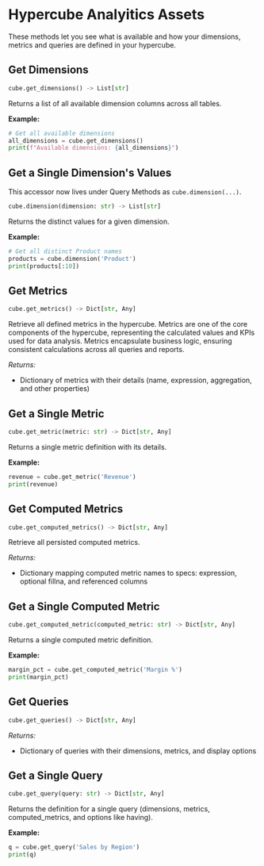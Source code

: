 # Hypercube Analyitics Assets

These methods let you see what is available and how your dimensions, metrics and queries are defined in your hypercube.

## Get Dimensions

```python
cube.get_dimensions() -> List[str]
```

Returns a list of all available dimension columns across all tables.

**Example:**

```python
# Get all available dimensions
all_dimensions = cube.get_dimensions()
print(f"Available dimensions: {all_dimensions}")
```

## Get a Single Dimension's Values

This accessor now lives under Query Methods as `cube.dimension(...)`.

```python
cube.dimension(dimension: str) -> List[str]
```

Returns the distinct values for a given dimension.

**Example:**

```python
# Get all distinct Product names
products = cube.dimension('Product')
print(products[:10])
```

## Get Metrics

```python
cube.get_metrics() -> Dict[str, Any]
```

Retrieve all defined metrics in the hypercube. Metrics are one of the core components of the hypercube, representing the calculated values and KPIs used for data analysis. Metrics encapsulate business logic, ensuring consistent calculations across all queries and reports.

*Returns:*

- Dictionary of metrics with their details (name, expression, aggregation, and other properties)

## Get a Single Metric

```python
cube.get_metric(metric: str) -> Dict[str, Any]
```

Returns a single metric definition with its details.

**Example:**

```python
revenue = cube.get_metric('Revenue')
print(revenue)
```

## Get Computed Metrics

```python
cube.get_computed_metrics() -> Dict[str, Any]
```

Retrieve all persisted computed metrics.

*Returns:*

- Dictionary mapping computed metric names to specs: expression, optional fillna, and referenced columns

## Get a Single Computed Metric

```python
cube.get_computed_metric(computed_metric: str) -> Dict[str, Any]
```

Returns a single computed metric definition.

**Example:**

```python
margin_pct = cube.get_computed_metric('Margin %')
print(margin_pct)
```

## Get Queries

```python
cube.get_queries() -> Dict[str, Any]
```

*Returns:*

- Dictionary of queries with their dimensions, metrics, and display options

## Get a Single Query

```python
cube.get_query(query: str) -> Dict[str, Any]
```

Returns the definition for a single query (dimensions, metrics, computed_metrics, and options like having).

**Example:**

```python
q = cube.get_query('Sales by Region')
print(q)
```
